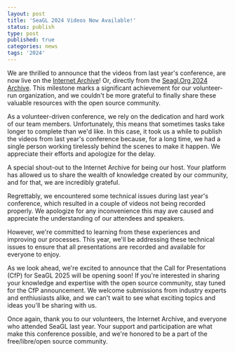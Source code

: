 ```yaml
---
layout: post
title: 'SeaGL 2024 Videos Now Available!'
status: publish
type: post
published: true
categories: news
tags: '2024'
---
```


We are thrilled to announce that the videos from last year's conference, are now live on the [Internet Archive](https://archive.org/details/seagl?and[]=year%3A%222024%22)! Or, directly from the [Seagl.Org 2024 Archive](https://seagl.org/archive/2024). This milestone marks a significant achievement for our volunteer-run organization, and we couldn't be more grateful to finally share these valuable resources with the open source community.

As a volunteer-driven conference, we rely on the dedication and hard work of our team members. Unfortunately, this means that sometimes tasks take longer to complete than we'd like. In this case, it took us a while to publish the videos from last year's conference because, for a long time, we had a single person working tirelessly behind the scenes to make it happen. We appreciate their efforts and apologize for the delay.

A special shout-out to the Internet Archive for being our host. Your platform has allowed us to share the wealth of knowledge created by our community, and for that, we are incredibly grateful.

Regrettably, we encountered some technical issues during last year's conference, which resulted in a couple of videos not being recorded properly. We apologize for any inconvenience this may ave caused and appreciate the understanding of our attendees and speakers.

However, we're committed to learning from these experiences and improving our processes. This year, we'll be addressing these technical issues to ensure that all presentations are recorded and available for everyone to enjoy.

As we look ahead, we're excited to announce that the Call for Presentations (CfP) for SeaGL 2025 will be opening soon! If you're interested in sharing your knowledge and expertise with the open source community, stay tuned for the CfP announcement. We welcome submissions from industry experts and enthiusiasts alike, and we can't wait to see what exciting topics and ideas you'll be sharing with us.

Once again, thank you to our volunteers, the Internet Archive, and everyone who attended SeaGL last year. Your support and participation are what make this conference possible, and we're honored to be a part of the free/libre/open source community.
